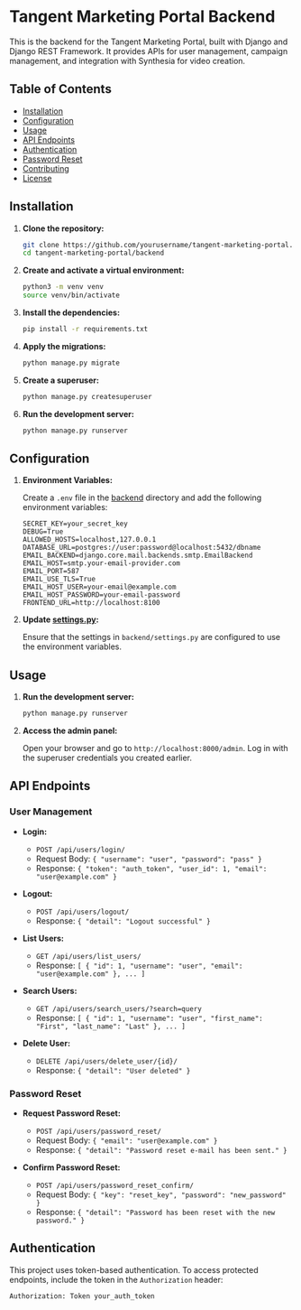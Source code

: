 # Tangent Marketing Portal Backend

This is the backend for the Tangent Marketing Portal, built with Django and Django REST Framework. It provides APIs for user management, campaign management, and integration with Synthesia for video creation.

## Table of Contents

- [Installation](#installation)
- [Configuration](#configuration)
- [Usage](#usage)
- [API Endpoints](#api-endpoints)
- [Authentication](#authentication)
- [Password Reset](#password-reset)
- [Contributing](#contributing)
- [License](#license)

## Installation

1. **Clone the repository:**

    ```bash
    git clone https://github.com/yourusername/tangent-marketing-portal.git
    cd tangent-marketing-portal/backend
    ```

2. **Create and activate a virtual environment:**

    ```bash
    python3 -m venv venv
    source venv/bin/activate
    ```

3. **Install the dependencies:**

    ```bash
    pip install -r requirements.txt
    ```

4. **Apply the migrations:**

    ```bash
    python manage.py migrate
    ```

5. **Create a superuser:**

    ```bash
    python manage.py createsuperuser
    ```

6. **Run the development server:**

    ```bash
    python manage.py runserver
    ```

## Configuration

1. **Environment Variables:**

    Create a `.env` file in the [backend](http://_vscodecontentref_/0) directory and add the following environment variables:

    ```env
    SECRET_KEY=your_secret_key
    DEBUG=True
    ALLOWED_HOSTS=localhost,127.0.0.1
    DATABASE_URL=postgres://user:password@localhost:5432/dbname
    EMAIL_BACKEND=django.core.mail.backends.smtp.EmailBackend
    EMAIL_HOST=smtp.your-email-provider.com
    EMAIL_PORT=587
    EMAIL_USE_TLS=True
    EMAIL_HOST_USER=your-email@example.com
    EMAIL_HOST_PASSWORD=your-email-password
    FRONTEND_URL=http://localhost:8100
    ```

2. **Update [settings.py](http://_vscodecontentref_/1):**

    Ensure that the settings in `backend/settings.py` are configured to use the environment variables.

## Usage

1. **Run the development server:**

    ```bash
    python manage.py runserver
    ```

2. **Access the admin panel:**

    Open your browser and go to `http://localhost:8000/admin`. Log in with the superuser credentials you created earlier.

## API Endpoints

### User Management

- **Login:**
    - `POST /api/users/login/`
    - Request Body: `{ "username": "user", "password": "pass" }`
    - Response: `{ "token": "auth_token", "user_id": 1, "email": "user@example.com" }`

- **Logout:**
    - `POST /api/users/logout/`
    - Response: `{ "detail": "Logout successful" }`

- **List Users:**
    - `GET /api/users/list_users/`
    - Response: `[ { "id": 1, "username": "user", "email": "user@example.com" }, ... ]`

- **Search Users:**
    - `GET /api/users/search_users/?search=query`
    - Response: `[ { "id": 1, "username": "user", "first_name": "First", "last_name": "Last" }, ... ]`

- **Delete User:**
    - `DELETE /api/users/delete_user/{id}/`
    - Response: `{ "detail": "User deleted" }`

### Password Reset

- **Request Password Reset:**
    - `POST /api/users/password_reset/`
    - Request Body: `{ "email": "user@example.com" }`
    - Response: `{ "detail": "Password reset e-mail has been sent." }`

- **Confirm Password Reset:**
    - `POST /api/users/password_reset_confirm/`
    - Request Body: `{ "key": "reset_key", "password": "new_password" }`
    - Response: `{ "detail": "Password has been reset with the new password." }`

## Authentication

This project uses token-based authentication. To access protected endpoints, include the token in the `Authorization` header:

```http
Authorization: Token your_auth_token